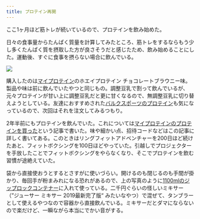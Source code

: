 ```yaml
---
title: プロテイン再開
---
```

ここ1ヶ月ほど筋トレが続いているので、プロテインを飲み始めた。

日々の食事量からたんぱく質量を計算してみたところ、筋トレをするならもう少し多くたんぱく質を摂取した方が良さそうだと感じたため、飲み始めることにした。運動後、すぐに食事を摂らない場合に飲んでいる。

![](https://lh3.googleusercontent.com/docs/ADP-6oHBg6LMVpq529u3eLpjzeVL43DPCBzUi83HkGLec4e43Ggze5HcGTDkPurW8SFMvnz91LCswYyeAc2Ftsodos1kX28-PA_DfnVRc3P8-8aPaxo-dRyIp6-xjjb8bu0jy6wsdcU9fEsRoSEPKvppNy7DeGOQ6x845UO0EhCPjpAwFcH8S_YXKPiQhO1wp8Ct2nHXz8_1bXK9pvI7MrVsAWGp9oWC0FwEKoqPDfBOCUF35enQJNyYt9UjRyy_cNi4-xQQSj1XkkMP4saHys3XUq-XMQCwpCuWvlbieWxUGAX93lWuwWLXroB-LhPZop6LjvJJuZ3-x-Wn7qKRYBpf-opQeQE20porpbdnyq3BxzlN_1ADFtZjLZ5hfW66slIoIcLi1QfgXk56UEOCFebEgjU5N-8yiYOyZ9-IDuLyiMN7W2CSLTX2qZbq1UKSX_QKPuD4WsmKDOaRfLpZxf4NvHA6Y48AeG7YI0TAuIHvqEHrFY5UGJ8eVRQPYLdoEpjR9fxDfXubPnLOhv6i-f2ShTJoEjfsXxWGSCV0EBHLAx0DU5z7KcdQuEQzTxUjSBF0-2R2sFtNgZ5VJ0Mw3rPE0VX-iVlk8hrvxAIwMRo9RBUe1xpG2iW3yDHFtMxFvZC5okYbZsKdmG-8hZzKQuw1NAN6WV5Gy-_JWSxduVGuXmA3GIRRuMZK_x0KR2cgmGGJCHf0GL0kz3sEm-kAvdJzzV-2uQpr5NFQLUxkgMnD4lhMOWRqCmdhgOwLSuZI5xOMraa0K1axZ51IANfG08HOkjWSAWtJ3JVHmyd8JJ-QnkTmApVU8qpLq9aoEOgKxvn1vbAqdkrrn_juvwzZuzUezczdeUcDbT6CXdJUIhokoyFwW9F1_GTxaAXDHGMK62zXV95qAG3njf_SFx-BUA-Qc_SkOGQdsRpPdWfgbdHDr2iEAmD2kwbBlCv308FZ7CR9oVvzSGg-8GpP_0O34daHuUGykmefaYfqciqZB11gs5_dxMbPbZqV7gZLbqfeCe-Wpv8iuC5HVEutFZnptBwIJ-KZweOzKsv74KmDYimLAvkEQwhmNqBZ1fWk5XjBWF3NDqUrMHhGD-KxidpyA5cx8L466nVtqN5Y9Dnt6fjl7VqeOCAwi7GRjKksm8c5vWj22Gar4nUjIG3c12y3rXPdCRuepdvaV1urNnj9tRPnkp0eSDJr3h72reutai39auWJqnYZTpY3rfRpA2-LjELzBqBnfehiYbHSYOD7Bzvv9H-ZQxFj)

購入したのは[マイプロテイン](https://www.myprotein.jp/)のホエイプロテイン チョコレートブラウニー味。製品や味は前に飲んでいたやつと同じもの。調整豆乳で割って飲んでいるが、元々プロテインが甘い上に調整豆乳だと更に甘くなるので、無調整豆乳に切り替えようとしている。友達におすすめされた[バルクスポーツのプロテイン](https://www.amazon.co.jp/dp/B086JSPKT3)も気になっているので、次回はそれを注文してみるつもり。

2年半前にもプロテインを飲んでいた。これについては[マイプロテインのプロテインを買った](https://r7kamura.com/articles/2020-02-17-my-protein)という記事で書いた。味や細かい点、招待コードなどはこの記事に詳しく書いてある。このときはリングフィットアドベンチャーを200日ほど続けたあと、フィットボクシングを100日ほどやっていた。引越しでプロジェクターを手放したことでフィットボクシングをやらなくなり、そこでプロテインを飲む習慣が途絶えていた。

袋から直接使おうとするとさすがに使いづらい。開けるのも閉じるのも手間が掛かり、毎回手が粉まみれになる恐れがあるので、上の写真のように[1100mlのジップロックコンテナー](https://www.amazon.co.jp/dp/B01B7N6FXY)に入れて使っている。二千円ぐらいの怪しいミキサー（”ジューサー ミキサー 2019最新完了版“ みたいなやつ）で混ぜて、タンブラーとして使えるやつなので容器から直接飲んでいる。ミキサーだとダマにならないので楽だけど、一瞬ながら本当にでかい音がする。
